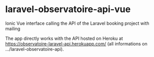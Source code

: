 # laravel-observatoire-api-vue
Ionic Vue interface calling the API of the Laravel booking project with mailing

The app directly works with the API hosted on Heroku at https://observatoire-laravel-api.herokuapp.com/ (all informations on .../laravel-observatoire-api).
